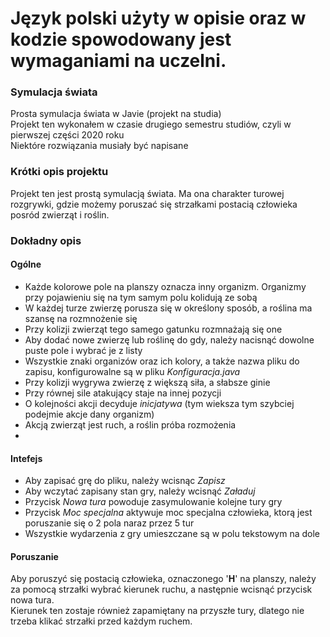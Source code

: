 # Język polski użyty w opisie oraz w kodzie spowodowany jest wymaganiami na uczelni.

### Symulacja świata
 Prosta symulacja świata w Javie (projekt na studia)  
Projekt ten wykonałem w czasie drugiego semestru studiów, czyli w pierwszej części 2020 roku  
Niektóre rozwiązania musiały być napisane

### Krótki opis projektu
Projekt ten jest prostą symulacją świata. Ma ona charakter turowej rozgrywki, gdzie możemy poruszać się strzałkami postacią człowieka posród zwierząt i roślin.

### Dokładny opis
#### Ogólne
* Każde kolorowe pole na planszy oznacza inny organizm. Organizmy przy pojawieniu się na tym samym polu kolidują ze sobą
* W każdej turze zwierzę porusza się w określony sposób, a roślina ma szansę na rozmnożenie się
* Przy kolizji zwierząt tego samego gatunku rozmnażają się one
* Aby dodać nowe zwierzę lub roślinę do gdy, należy nacisnąć dowolne puste pole i wybrać je z listy
* Wszystkie znaki organizów oraz ich kolory, a także nazwa pliku do zapisu, konfigurowalne są w pliku _Konfiguracja.java_
* Przy kolizji wygrywa zwierzę z większą siła, a słabsze ginie
* Przy równej sile atakujący staje na innej pozycji
* O kolejności akcji decyduje _inicjatywa_ (tym wieksza tym szybciej podejmie akcje dany organizm)
* Akcją zwierząt jest ruch, a roślin próba rozmożenia
* 
#### Intefejs
* Aby zapisać grę do pliku, należy wcisnąc _Zapisz_
* Aby wczytać zapisany stan gry, należy wcisnąć _Załaduj_
* Przycisk _Nowa tura_ powoduje zasymulowanie kolejne tury gry
* Przycisk _Moc specjalna_ aktywuje moc specjalna człowieka, ktorą jest poruszanie się o 2 pola naraz przez 5 tur
* Wszystkie wydarzenia z gry umieszczane są w polu tekstowym na dole
#### Poruszanie
Aby poruszyć się postacią człowieka, oznaczonego '**H**' na planszy, należy za pomocą strzałki wybrać kierunek ruchu, a następnie wcisnąć przycisk nowa tura.  
Kierunek ten zostaje również zapamiętany na przyszłe tury, dlatego nie trzeba klikać strzałki przed każdym ruchem.
